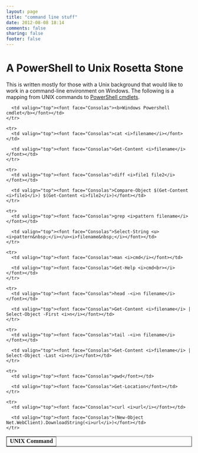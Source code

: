 ```yaml
---
layout: page
title: "command line stuff"
date: 2012-08-08 18:14
comments: false
sharing: false
footer: false
---
```


# A PowerShell to Unix Rosetta Stone
This is written mostly for those with a Unix background that would like
to work in a command-line environment on Windows. The following is a
mapping from UNIX commands to [PowerShell
cmdlets](http://tobilehman.com/blog/2012/08/08/on-windows-powershell).


<table border="1" cellpadding="2" cellspacing="0" width="100%">
	<tr>
	  <td valign="top"><font face="Consolas"><b>UNIX Command</b></font></td>

	  <td valign="top"><font face="Consolas"><b>Windows Powershell cmdlet</b></font></td>
	</tr>

	<tr>
	  <td valign="top"><font face="Consolas">cat <i>filename</i></font></td>

	  <td valign="top"><font face="Consolas">Get-Content <i>filename</i></font></td>
	</tr>

	<tr>
	  <td valign="top"><font face="Consolas">diff <i>file1 file2</i></font></td>

	  <td valign="top"><font face="Consolas">Compare-Object $(Get-Content <i>file1</i>) $(Get-Content <i>file2</i>)</font></td>
	</tr>

	<tr>
	  <td valign="top"><font face="Consolas">grep <i>pattern filename</i></font></td>

	  <td valign="top"><font face="Consolas">Select-String <u><i>pattern&nbsp;</i></u><i>filename&nbsp;</i></font></td>
	</tr>

	<tr>
	  <td valign="top"><font face="Consolas">man <i>cmd</i></font></td>

	  <td valign="top"><font face="Consolas">Get-Help <i>cmd<br></i></font></td>
	</tr>

	<tr>
	  <td valign="top"><font face="Consolas">head -<i>n filename</i></font></td>

	  <td valign="top"><font face="Consolas">Get-Content <i>filename</i> | Select-Object -First <i>n</i></font></td>
	</tr>

	<tr>
	  <td valign="top"><font face="Consolas">tail -<i>n filename</i></font></td>

	  <td valign="top"><font face="Consolas">Get-Content <i>filename</i> | Select-Object -Last <i>n</i></font></td>
	</tr>

	<tr>
	  <td valign="top"><font face="Consolas">pwd</font></td>

	  <td valign="top"><font face="Consolas">Get-Location</font></td>
	</tr>

	<tr>
	  <td valign="top"><font face="Consolas">curl <i>url</i></font></td>

	  <td valign="top"><font face="Consolas">(New-Object Net.WebClient).DownloadString(<i>url</i>)</font></td>
	</tr>
</table>


